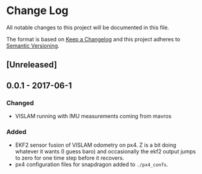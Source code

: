 # Change Log
All notable changes to this project will be documented in this file.

The format is based on [Keep a Changelog](http://keepachangelog.com/)
and this project adheres to [Semantic Versioning](http://semver.org/).

## [Unreleased]

## 0.0.1 - 2017-06-1
### Changed
- VISLAM running with IMU measurements coming from mavros

### Added
- EKF2 sensor fusion of VISLAM odometry on px4. Z is a bit doing whatever it wants (I guess baro) and occasionally the ekf2 output jumps to zero for one time step before it recovers. 
- px4 configuration files for snapdragon added to `./px4_confs`.
